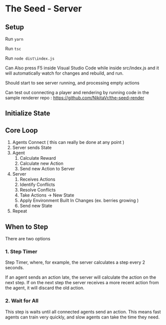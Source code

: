 # The Seed - Server

## Setup

Run `yarn`

Run `tsc`

Run `node dist\index.js`

Can Also press F5 inside Visual Studio Code while inside src/index.js and it will automatically watch for changes and rebuild, and run.

Should start to see server running, and processing empty actions

Can test out connecting a player and rendering by running code in the sample renderer repo : https://github.com/NikitaVr/the-seed-render 

## Initialize State

## Core Loop

1. Agents Connect ( this can really be done at any point )
1. Server sends State
1. Agent
    1. Calculate Reward
    1. Calculate new Action
    1. Send new Action to Server
1. Server
    1. Receives Actions
    1. Identify Conflicts
    1. Resolve Conflicts
    1. Take Actions -> New State
    1. Apply Environment Built In Changes (ex. berries growing )
    1. Send new State
1. Repeat

## When to Step

There are two options

### 1. Step Timer

Step Timer, where, for example, the server calculates a step every 2 seconds. 

If an agent sends an action late, the server will calculate the action on the next step. If on the next step the server receives a more recent action from the agent, it will discard the old action.

### 2. Wait for All

This step is waits until all connected agents send an action. This means fast agents can train very quickly, and slow agents can take the time they need.
